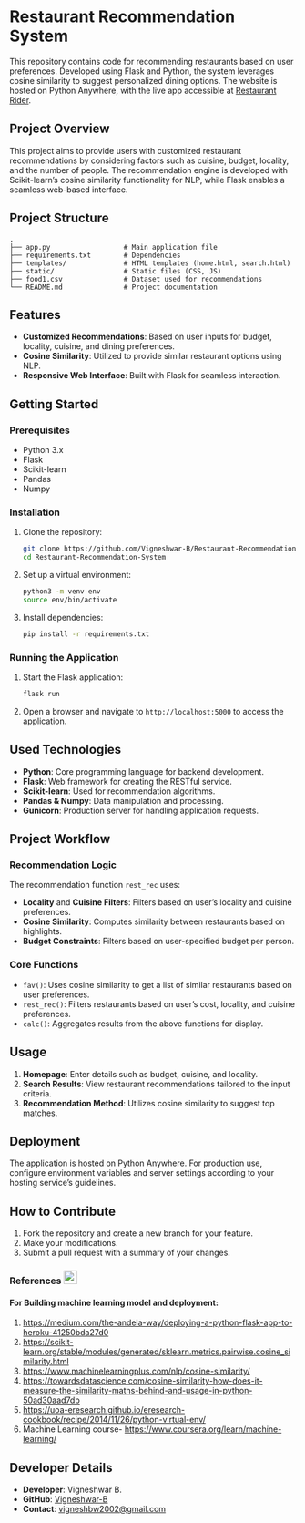 # Restaurant Recommendation System


This repository contains code for recommending restaurants based on user preferences. Developed using Flask and Python, the system leverages cosine similarity to suggest personalized dining options. The website is hosted on Python Anywhere, with the live app accessible at [Restaurant Rider](http://restaurantrider.pythonanywhere.com/).

## Project Overview

This project aims to provide users with customized restaurant recommendations by considering factors such as cuisine, budget, locality, and the number of people. The recommendation engine is developed with Scikit-learn’s cosine similarity functionality for NLP, while Flask enables a seamless web-based interface.

## Project Structure

```plaintext
.
├── app.py                  # Main application file
├── requirements.txt        # Dependencies
├── templates/              # HTML templates (home.html, search.html)
├── static/                 # Static files (CSS, JS)
├── food1.csv               # Dataset used for recommendations
└── README.md               # Project documentation
```

## Features

- **Customized Recommendations**: Based on user inputs for budget, locality, cuisine, and dining preferences.
- **Cosine Similarity**: Utilized to provide similar restaurant options using NLP.
- **Responsive Web Interface**: Built with Flask for seamless interaction.

## Getting Started

### Prerequisites
- Python 3.x
- Flask
- Scikit-learn
- Pandas
- Numpy

### Installation

1. Clone the repository:
   ```bash
   git clone https://github.com/Vigneshwar-B/Restaurant-Recommendation-System.git
   cd Restaurant-Recommendation-System
   ```

2. Set up a virtual environment:
   ```bash
   python3 -m venv env
   source env/bin/activate
   ```

3. Install dependencies:
   ```bash
   pip install -r requirements.txt
   ```

### Running the Application

1. Start the Flask application:
   ```bash
   flask run
   ```

2. Open a browser and navigate to `http://localhost:5000` to access the application.

## Used Technologies

- **Python**: Core programming language for backend development.
- **Flask**: Web framework for creating the RESTful service.
- **Scikit-learn**: Used for recommendation algorithms.
- **Pandas & Numpy**: Data manipulation and processing.
- **Gunicorn**: Production server for handling application requests.

## Project Workflow

### Recommendation Logic

The recommendation function `rest_rec` uses:
- **Locality** and **Cuisine Filters**: Filters based on user’s locality and cuisine preferences.
- **Cosine Similarity**: Computes similarity between restaurants based on highlights.
- **Budget Constraints**: Filters based on user-specified budget per person.

### Core Functions

- `fav()`: Uses cosine similarity to get a list of similar restaurants based on user preferences.
- `rest_rec()`: Filters restaurants based on user’s cost, locality, and cuisine preferences.
- `calc()`: Aggregates results from the above functions for display.

## Usage

1. **Homepage**: Enter details such as budget, cuisine, and locality.
2. **Search Results**: View restaurant recommendations tailored to the input criteria.
3. **Recommendation Method**: Utilizes cosine similarity to suggest top matches.

## Deployment

The application is hosted on Python Anywhere. For production use, configure environment variables and server settings according to your hosting service’s guidelines.

## How to Contribute

1. Fork the repository and create a new branch for your feature.
2. Make your modifications.
3. Submit a pull request with a summary of your changes.


### References <img src="https://www.flaticon.com/svg/static/icons/svg/1420/1420886.svg" width="24px">
#### For Building machine learning model and deployment:
1. https://medium.com/the-andela-way/deploying-a-python-flask-app-to-heroku-41250bda27d0
2. https://scikit-learn.org/stable/modules/generated/sklearn.metrics.pairwise.cosine_similarity.html
3. https://www.machinelearningplus.com/nlp/cosine-similarity/
4. https://towardsdatascience.com/cosine-similarity-how-does-it-measure-the-similarity-maths-behind-and-usage-in-python-50ad30aad7db
5. https://uoa-eresearch.github.io/eresearch-cookbook/recipe/2014/11/26/python-virtual-env/
6. Machine Learning course- https://www.coursera.org/learn/machine-learning/

## Developer Details

- **Developer**: Vigneshwar B.
- **GitHub**: [Vigneshwar-B](https://github.com/Vigneshwar-B)
- **Contact**: vigneshbw2002@gmail.com




